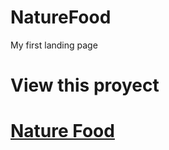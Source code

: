 # NatureFood
My first landing page
<h1> View this proyect <h1>
<a href="https://alexruix.github.io/NatureFood"> Nature Food </a>
